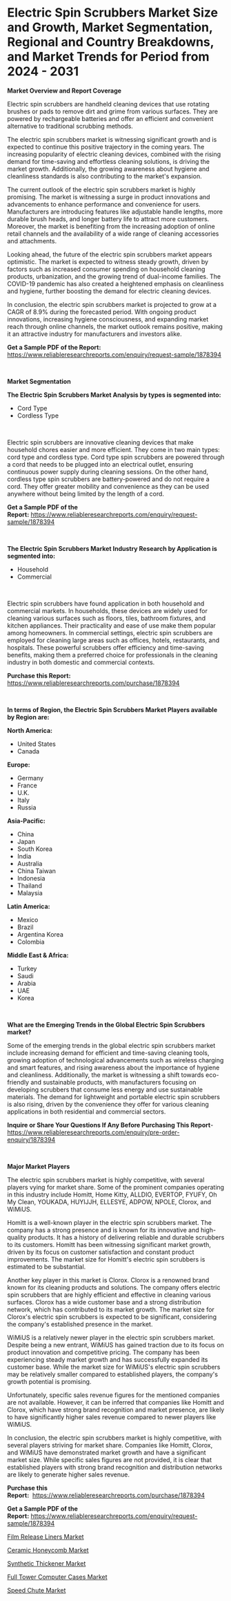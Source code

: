 <p><h1>Electric Spin Scrubbers Market Size and Growth, Market Segmentation, Regional and Country Breakdowns, and Market Trends for Period from 2024 -  2031</h1></p><p><strong>Market Overview and Report Coverage</strong></p>
<p><p>Electric spin scrubbers are handheld cleaning devices that use rotating brushes or pads to remove dirt and grime from various surfaces. They are powered by rechargeable batteries and offer an efficient and convenient alternative to traditional scrubbing methods.</p><p>The electric spin scrubbers market is witnessing significant growth and is expected to continue this positive trajectory in the coming years. The increasing popularity of electric cleaning devices, combined with the rising demand for time-saving and effortless cleaning solutions, is driving the market growth. Additionally, the growing awareness about hygiene and cleanliness standards is also contributing to the market's expansion.</p><p>The current outlook of the electric spin scrubbers market is highly promising. The market is witnessing a surge in product innovations and advancements to enhance performance and convenience for users. Manufacturers are introducing features like adjustable handle lengths, more durable brush heads, and longer battery life to attract more customers. Moreover, the market is benefiting from the increasing adoption of online retail channels and the availability of a wide range of cleaning accessories and attachments.</p><p>Looking ahead, the future of the electric spin scrubbers market appears optimistic. The market is expected to witness steady growth, driven by factors such as increased consumer spending on household cleaning products, urbanization, and the growing trend of dual-income families. The COVID-19 pandemic has also created a heightened emphasis on cleanliness and hygiene, further boosting the demand for electric cleaning devices.</p><p>In conclusion, the electric spin scrubbers market is projected to grow at a CAGR of 8.9% during the forecasted period. With ongoing product innovations, increasing hygiene consciousness, and expanding market reach through online channels, the market outlook remains positive, making it an attractive industry for manufacturers and investors alike.</p></p>
<p><strong>Get a Sample PDF of the Report:</strong> <a href="https://www.reliableresearchreports.com/enquiry/request-sample/1878394">https://www.reliableresearchreports.com/enquiry/request-sample/1878394</a></p>
<p>&nbsp;</p>
<p><strong>Market Segmentation</strong></p>
<p><strong>The Electric Spin Scrubbers Market Analysis by types is segmented into:</strong></p>
<p><ul><li>Cord Type</li><li>Cordless Type</li></ul></p>
<p>&nbsp;</p>
<p><p>Electric spin scrubbers are innovative cleaning devices that make household chores easier and more efficient. They come in two main types: cord type and cordless type. Cord type spin scrubbers are powered through a cord that needs to be plugged into an electrical outlet, ensuring continuous power supply during cleaning sessions. On the other hand, cordless type spin scrubbers are battery-powered and do not require a cord. They offer greater mobility and convenience as they can be used anywhere without being limited by the length of a cord.</p></p>
<p><strong>Get a Sample PDF of the Report:</strong>&nbsp;<a href="https://www.reliableresearchreports.com/enquiry/request-sample/1878394">https://www.reliableresearchreports.com/enquiry/request-sample/1878394</a></p>
<p>&nbsp;</p>
<p><strong>The Electric Spin Scrubbers Market Industry Research by Application is segmented into:</strong></p>
<p><ul><li>Household</li><li>Commercial</li></ul></p>
<p>&nbsp;</p>
<p><p>Electric spin scrubbers have found application in both household and commercial markets. In households, these devices are widely used for cleaning various surfaces such as floors, tiles, bathroom fixtures, and kitchen appliances. Their practicality and ease of use make them popular among homeowners. In commercial settings, electric spin scrubbers are employed for cleaning large areas such as offices, hotels, restaurants, and hospitals. These powerful scrubbers offer efficiency and time-saving benefits, making them a preferred choice for professionals in the cleaning industry in both domestic and commercial contexts.</p></p>
<p><strong>Purchase this Report:</strong>&nbsp; <a href="https://www.reliableresearchreports.com/purchase/1878394">https://www.reliableresearchreports.com/purchase/1878394</a></p>
<p>&nbsp;</p>
<p><strong>In terms of Region, the Electric Spin Scrubbers Market Players available by Region are:</strong></p>
<p>
    <p> <strong> North America: </strong>
        <ul>
            <li>United States</li>
            <li>Canada</li>
        </ul>
        </p> 
    <p> <strong> Europe: </strong>
        <ul>
            <li>Germany</li>
            <li>France</li>
            <li>U.K.</li>
            <li>Italy</li>
            <li>Russia</li>
        </ul>
        </p> 
    <p> <strong> Asia-Pacific: </strong>
        <ul>
            <li>China</li>
            <li>Japan</li>
            <li>South Korea</li>
            <li>India</li>
            <li>Australia</li>
            <li>China Taiwan</li>
            <li>Indonesia</li>
            <li>Thailand</li>
            <li>Malaysia</li>
        </ul>
        </p> 
    <p> <strong> Latin America: </strong>
        <ul>
            <li>Mexico</li>
            <li>Brazil</li>
            <li>Argentina Korea</li>
            <li>Colombia</li>
        </ul>
        </p> 
    <p> <strong> Middle East & Africa: </strong>
        <ul>
            <li>Turkey</li>
            <li>Saudi</li>
            <li>Arabia</li>
            <li>UAE</li>
            <li>Korea</li>
        </ul>
    </p>
    </p>
<p>&nbsp;</p>
<p><strong>What are the Emerging Trends in the Global Electric Spin Scrubbers market?</strong></p>
<p><p>Some of the emerging trends in the global electric spin scrubbers market include increasing demand for efficient and time-saving cleaning tools, growing adoption of technological advancements such as wireless charging and smart features, and rising awareness about the importance of hygiene and cleanliness. Additionally, the market is witnessing a shift towards eco-friendly and sustainable products, with manufacturers focusing on developing scrubbers that consume less energy and use sustainable materials. The demand for lightweight and portable electric spin scrubbers is also rising, driven by the convenience they offer for various cleaning applications in both residential and commercial sectors.</p></p>
<p><strong>Inquire or Share Your Questions If Any Before Purchasing This Report</strong>- <a href="https://www.reliableresearchreports.com/enquiry/pre-order-enquiry/1878394">https://www.reliableresearchreports.com/enquiry/pre-order-enquiry/1878394</a></p>
<p>&nbsp;</p>
<p><strong>Major Market Players</strong></p>
<p><p>The electric spin scrubbers market is highly competitive, with several players vying for market share. Some of the prominent companies operating in this industry include Homitt, Home Kitty, ALLDIO, EVERTOP, FYUFY, Oh My Clean, YOUKADA, HUYIJJH, ELLESYE, ADPOW, NPOLE, Clorox, and WiMiUS.</p><p>Homitt is a well-known player in the electric spin scrubbers market. The company has a strong presence and is known for its innovative and high-quality products. It has a history of delivering reliable and durable scrubbers to its customers. Homitt has been witnessing significant market growth, driven by its focus on customer satisfaction and constant product improvements. The market size for Homitt's electric spin scrubbers is estimated to be substantial.</p><p>Another key player in this market is Clorox. Clorox is a renowned brand known for its cleaning products and solutions. The company offers electric spin scrubbers that are highly efficient and effective in cleaning various surfaces. Clorox has a wide customer base and a strong distribution network, which has contributed to its market growth. The market size for Clorox's electric spin scrubbers is expected to be significant, considering the company's established presence in the market.</p><p>WiMiUS is a relatively newer player in the electric spin scrubbers market. Despite being a new entrant, WiMiUS has gained traction due to its focus on product innovation and competitive pricing. The company has been experiencing steady market growth and has successfully expanded its customer base. While the market size for WiMiUS's electric spin scrubbers may be relatively smaller compared to established players, the company's growth potential is promising.</p><p>Unfortunately, specific sales revenue figures for the mentioned companies are not available. However, it can be inferred that companies like Homitt and Clorox, which have strong brand recognition and market presence, are likely to have significantly higher sales revenue compared to newer players like WiMiUS.</p><p>In conclusion, the electric spin scrubbers market is highly competitive, with several players striving for market share. Companies like Homitt, Clorox, and WiMiUS have demonstrated market growth and have a significant market size. While specific sales figures are not provided, it is clear that established players with strong brand recognition and distribution networks are likely to generate higher sales revenue.</p></p>
<p><strong>Purchase this Report:</strong>&nbsp;&nbsp;<a href="https://www.reliableresearchreports.com/purchase/1878394">https://www.reliableresearchreports.com/purchase/1878394</a></p>
<p></p>
<p><strong>Get a Sample PDF of the Report:</strong>&nbsp;<a href="https://www.reliableresearchreports.com/enquiry/request-sample/1878394">https://www.reliableresearchreports.com/enquiry/request-sample/1878394</a></p>
<p><p><a href="https://www.linkedin.com/pulse/film-release-liners-market-size-share-amp-trends-analysis-n6ohf/">Film Release Liners Market</a></p><p><a href="https://www.linkedin.com/pulse/ceramic-honeycomb-market-size-share-global-analysis-yzcsf/">Ceramic Honeycomb Market</a></p><p><a href="https://www.linkedin.com/pulse/synthetic-thickener-market-size-share-global-analysis-report-n4pmf/">Synthetic Thickener Market</a></p><p><a href="https://github.com/Krish2023na/Market-Research-Report-List-2/blob/main/full-tower-computer-cases-market.md">Full Tower Computer Cases Market</a></p><p><a href="https://github.com/kuntayevaz/Market-Research-Report-List-2/blob/main/speed-chute-market.md">Speed Chute Market</a></p></p>